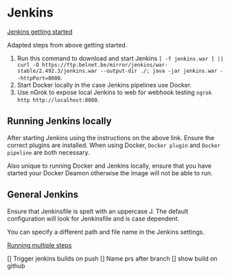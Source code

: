 # Jenkins

[Jenkins getting started](https://www.jenkins.io/doc/pipeline/tour/getting-started)

Adapted steps from above getting started.
1. Run this command to download and start Jenkins `[ -f jenkins.war ] || curl -O https://ftp.belnet.be/mirror/jenkins/war-stable/2.492.3/jenkins.war --output-dir ./; java -jar jenkins.war --httpPort=8080`.
2. Start Docker locally in the case Jenkins pipelines use Docker.
3. Use nGrok to expose local Jenkins to web for webhook testing `ngrok http http://localhost:8080`.

## Running Jenkins locally

After starting Jenkins using the instructions on the above link. Ensure the correct plugins are installed. When using Docker, `Docker plugin` and `Docker pipeline` are both necessary.

Also unique to running Docker and Jenkins locally, ensure that you have started your Docker Deamon otherwise the image will not be able to run.

## General Jenkins

Ensure that Jenkinsfile is spelt with an uppercase J. The default configuration will look for Jenkinsfile and is case dependent.

You can specify a different path and file name in the Jenkins settings.

[Running multiple steps](https://www.jenkins.io/doc/pipeline/tour/running-multiple-steps)




[] Trigger jenkins builds on push
[] Name prs after branch
[] show build on github